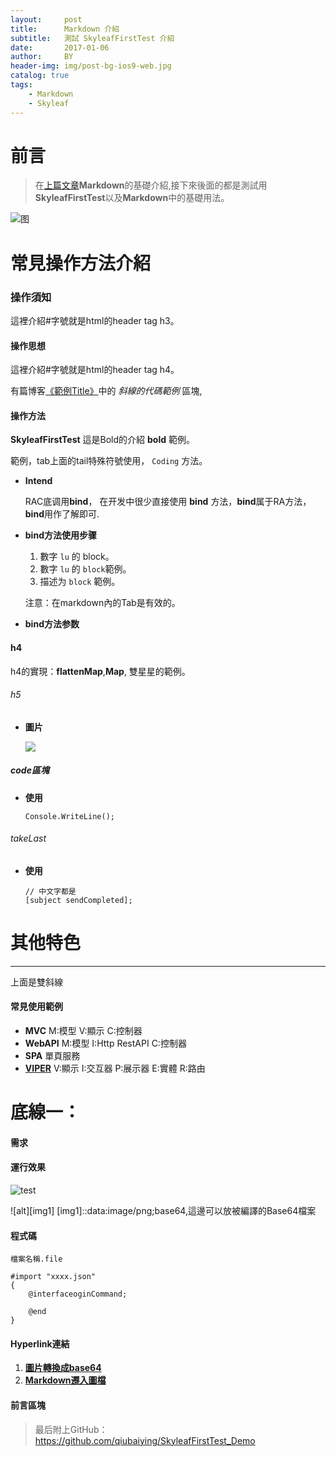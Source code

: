 ```yaml
---
layout:     post
title:      Markdown 介紹
subtitle:   測試 SkyleafFirstTest 介紹
date:       2017-01-06
author:     BY
header-img: img/post-bg-ios9-web.jpg
catalog: true
tags:
    - Markdown
    - Skyleaf
---
```

# 前言

>在[上篇文章](http://qiubaiying.github.io/2016/12/26/SkyleafFirstTest-介紹/)**Markdown**的基礎介紹,接下來後面的都是測試用**SkyleafFirstTest**以及**Markdown**中的基礎用法。


![图](https://images.unsplash.com/photo-1536857620814-08877a2162d5?ixlib=rb-0.3.5&ixid=eyJhcHBfaWQiOjEyMDd9&s=50578bf7f75e28eb9fb151dec11d4762&auto=format&fit=crop&w=800&q=80)
# 常見操作方法介紹


### 操作須知

這裡介紹#字號就是html的header tag h3。
#### 操作思想
這裡介紹#字號就是html的header tag h4。

有篇博客[《範例Title》](http://www.sample.com)中的 *斜線的代碼範例* 區塊,

#### 操作方法

**SkyleafFirstTest** 這是Bold的介紹 **bold** 範例。

範例，tab上面的tail特殊符號使用， `Coding` 方法。

- **Intend**

	RAC底调用**bind**， 在开发中很少直接使用 **bind** 方法，**bind**属于RA方法，**bind**用作了解即可.

- **bind方法使用步骤**
     1. 數字 `lu` 的 block。
     2. 數字 `lu` 的 `block`範例。
     3. 描述为 `block` 範例。
     
     注意：在markdown內的Tab是有效的。

- **bind方法参数**
	


#### h4

h4的實現：**flattenMap**,**Map**, 雙星星的範例。

###### h5

- **圖片**
	
	![](https://images.unsplash.com/photo-1545341122-731b14aa40f3?ixlib=rb-1.2.1&ixid=eyJhcHBfaWQiOjEyMDd9&auto=format&fit=crop&w=100&q=100)


##### code區塊   

	     
- **使用**

	```
	Console.WriteLine();
	```

###### takeLast

- **使用**	

	```
    // 中文字都是
    [subject sendCompleted];
	```


# 其他特色
---
上面是雙斜線
#### 常見使用範例
- **MVC**
	M:模型 V:顯示 C:控制器
- **WebAPI**
	M:模型 I:Http RestAPI C:控制器
- **SPA**
	單頁服務
- [**VIPER**](http://www.cocoachina.com/ios/20140703/9016.html)
	V:顯示 I:交互器 P:展示器 E:實體 R:路由


# 底線一：

#### 需求

#### 運行效果

![test](https://images.unsplash.com/photo-1545341122-731b14aa40f3?ixlib=rb-1.2.1&ixid=eyJhcHBfaWQiOjEyMDd9&auto=format&fit=crop&w=100&q=100)

![alt][img1]
[img1]::data:image/png;base64,這邊可以放被編譯的Base64檔案


#### 程式碼

`檔案名稱.file`

```
#import "xxxx.json"
{
	@interfaceoginCommand;

	@end
}
```	

#### Hyperlink連結
1. [**圖片轉換成base64**](http://tool.chinaz.com/tools/imgtobase)
2. [**Markdown遷入圖檔**](https://www.jxtxzzw.com/archives/1700)

#### 前言區塊
>最后附上GitHub：<https://github.com/qiubaiying/SkyleafFirstTest_Demo>

